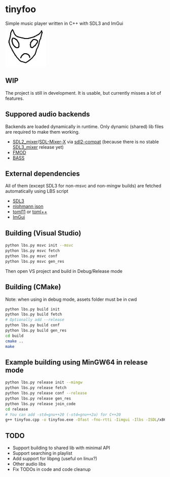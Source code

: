 # tinyfoo
Simple music player written in C++ with SDL3 and ImGui <br />
![Logo](assets/icon.png)
## WIP
The project is still in development. It is usable, but currently misses a lot of features.
## Suppored audio backends
Backends are loaded dynamically in runtime. Only dynamic (shared) lib files are required to make them working. <br />
 - [SDL2_mixer](https://wiki.libsdl.org/SDL2_mixer/FrontPage)/[SDL-Mixer-X](https://wohlsoft.github.io/SDL-Mixer-X/) via [sdl2-compat](https://github.com/libsdl-org/sdl2-compat) (because there is no stable [SDL3_mixer](https://github.com/libsdl-org/SDL_mixer) release yet)
 - [FMOD](https://www.fmod.com/)
 - [BASS](https://www.un4seen.com/)
## External dependencies
All of them (except SDL3 for non-msvc and non-mingw builds) are fetched automatically using LBS script
 - [SDL3](https://github.com/libsdl-org/SDL)
 - [nlohmann json](https://github.com/nlohmann/json)
 - [toml11](https://github.com/ToruNiina/toml11) or [toml++](https://github.com/marzer/tomlplusplus)
 - [ImGui](https://github.com/ocornut/imgui)
## Building (Visual Studio)
```sh
python lbs.py msvc init --msvc
python lbs.py msvc fetch
python lbs.py msvc conf
python lbs.py msvc gen_res
```
Then open VS project and build in Debug/Release mode
## Building (CMake)
Note: when using in debug mode, assets folder must be in cwd
```sh
python lbs.py build init
python lbs.py build fetch
# Optionally add --release
python lbs.py build conf
python lbs.py build gen_res
cd build
cmake ..
make
```
## Example building using MinGW64 in release mode
```sh
python lbs.py release init --mingw
python lbs.py release fetch
python lbs.py release conf --release
python lbs.py release gen_res
python lbs.py release join_code
cd release
# You can add -std=gnu++20 (-std=gnu++2a) for C++20
g++ tinyfoo.cpp -o tinyfoo.exe -Ofast -fno-rtti -Iimgui -Ilbs -ISDL/x86_64-w64-mingw32/include -LSDL/x86_64-w64-mingw32/lib -lSDL3 -lgdiplus
```
## TODO
 - Support building to shared lib with minimal API
 - Support searching in playlist
 - Add support for libpng (useful on linux?)
 - Other audio libs
 - Fix TODOs in code and code cleanup
